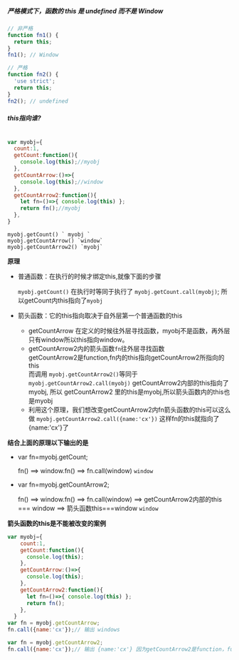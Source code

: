 


##### 严格模式下，函数的 this 是 undefined 而不是 Window
~~~javascript
// 非严格
function fn1() {
  return this;
}
fn1(); // Window

// 严格
function fn2() {
  'use strict';
  return this;
}
fn2(); // undefined
~~~



##### this指向谁?

~~~javascript

var myobj={
  count:1,
  getCount:function(){
    console.log(this);//myobj
  },
  getCountArrow:()=>{
    console.log(this);//window
  },
  getCountArrow2:function(){
    let fn=()=>{ console.log(this) };
    return fn();//myobj
  },
}
~~~

~~~
myobj.getCount() ` myobj `
myobj.getCountArrow() `window`
myobj.getCountArrow2() `myobj`
~~~

**原理**
* 普通函数：在执行的时候才绑定this,就像下面的步骤 

  `myobj.getCount()` 在执行时等同于执行了 `myobj.getCount.call(myobj)`;
  所以getCount内this指向了`myobj`

* 箭头函数：它的this指向取决于自外层第一个普通函数的this

  * getCountArrow 在定义的时候往外层寻找函数，myobj不是函数，再外层只有window所以this指向window。
  * getCountArrow2内的箭头函数`fn`往外层寻找函数  
    getCountArrow2是function,fn内的this指向getCountArrow2所指向的this  
    而调用 `myobj.getCountArrow2()`等同于 `myobj.getCountArrow2.call(myobj)` getCountArrow2内部的this指向了myobj, 
    所以 getCountArrow2 里的this是myobj,所以箭头函数内的this也是myobj
  * 利用这个原理，我们想改变getCountArrow2内fn箭头函数的this可以这么做
  `myobj.getCountArrow2.call({name:'cx'})` 这样fn的this就指向了{name:'cx'}了

**结合上面的原理以下输出的是**

* var fn=myobj.getCount;

  fn() ==> window.fn() ==> fn.call(window)  `window`

*  var fn=myobj.getCountArrow2;

    fn() ==> window.fn() ==> fn.call(window) ==> getCountArrow2内部的this === window ==> 箭头函数this===window `window`


**箭头函数的this是不能被改变的案例**
~~~javascript
var myobj={
    count:1,
    getCount:function(){
      console.log(this);
    },
    getCountArrow:()=>{
      console.log(this);
    },
    getCountArrow2:function(){
      let fn=()=>{ console.log(this) };
      return fn();
    },
  }
var fn = myobj.getCountArrow;
fn.call({name:'cx'});// 输出 windows

var fn = myobj.getCountArrow2;
fn.call({name:'cx'});// 输出 {name:'cx'} 因为getCountArrow2是function，function可以被改变this指针，而内部的箭头函数的this是取决于function的this是谁
~~~
